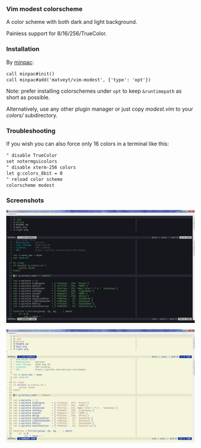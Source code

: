 ### Vim modest colorscheme

A color scheme with both dark and light background.

Painless support for 8/16/256/TrueColor.

### Installation

By [minpac](https://github.com/k-takata/minpac):

```vim
call minpac#init()
call minpac#add('matveyt/vim-modest', {'type': 'opt'})
```

Note: prefer installing colorschemes under `opt` to keep `&runtimepath` as short as
possible.

Alternatively, use any other plugin manager or just copy _modest.vim_ to your _colors/_
subdirectory.

### Troubleshooting

If you wish you can also force only 16 colors in a terminal like this:

    " disable TrueColor
    set notermguicolors
    " disable xterm-256 colors
    let g:colors_8bit = 0
    " reload color scheme
    colorscheme modest

### Screenshots

![dark](dark.png "Dark background")

![light](light.png "Light background")
